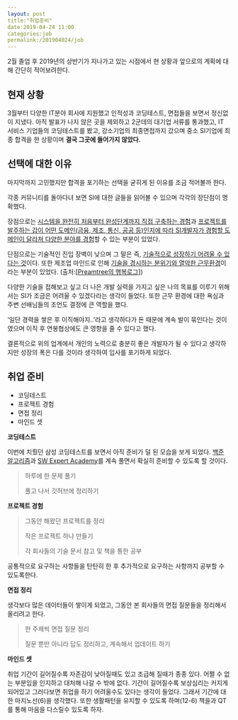 ```yaml
---
layout: post
title:"취업준비"
date:2019-04-24 11:00
categories:job
permalink:/201904024/job
---
```


2월 졸업 후 2019년의 상반기가 지나가고 있는 시점에서 현 상황과 앞으로의 계획에 대해 간단히 적어보려한다.



## 현재 상황

3월부터 다양한 IT분야 회사에 지원했고 인적성과 코딩테스트, 면접들을 보면서 정신없이 지냈다. 아직 발표가 나지 않은 곳을 제외하고 2군데의 대기업 서류를 통과했고, IT 서비스 기업들의 코딩테스트를 봤고, 강소기업의 최종면접까지 갔으며 중소 SI기업에 최종 합격을 한 상황이며 **결국 그곳에 들어가지 않았다.**



## 선택에 대한 이유

마지막까지 고민했지만 합격을 포기하는 선택을 굳히게 된 이유를 조금 적어볼까 한다. 

각종 커뮤니티를 돌아다녀 보면 SI에 대한 글들을 읽어볼 수 있으며 각각의 장단점이 명확했다.

장점으로는 <u>시스템을 완전히 처음부터 완성단계까지 직접 구축하는 경험</u>과 <u>프로젝트를 발주하는 갑이 어떤 도메인(금융, 제조, 통신, 공공 등)인지에 따라 SI개발자가 경험할 도메인이 달라져 다양한 분야를 경험</u>할 수 있는 부분이 있었다. 

단점으로는 기술적인 진입 장벽이 낮으며 그 말은 즉, <u>기술적으로 성장하기 어려울 수 있다는 것</u>이다. 또한 제조업 마인드로 인해 <u>기술을 경시하는 분위기와 열악한 근무환경</u>이라는 부분이 있었다. (출처:[[Preamtree의 행복로그]]( https://preamtree.tistory.com/132))



다양한 기술을 접해보고 싶고 더 나은 개발 실력을 가지고 싶은 나의 목표를 이루기 위해서는 SI가 조금은 어려울 수 있겠다라는 생각이 들었다. 또한 근무 환경에 대한 욕심과 주변 선배님들의 조언도 결정에 큰 역할을 했다. 

‘일단 경력을 쌓은 후 이직해야지..’라고 생각하다가 돈 때문에 계속 발이 묶인다는 것이였으며 이직 후 연봉협상에도 큰 영향을 줄 수 있다고 했다. 

결론적으로 위의 업계에서 개인의 노력으로 충분히 좋은 개발자가 될 수 있다고 생각하지만 성장의 폭은 다를 것이라 생각하여 입사를 포기하게 되었다.



## 취업 준비

- <a name="#cote">코딩테스트</a>
- <a name="#exp">프로젝트 경험</a>
- <a name="#inter">면접 정리</a>
- <a name="#mind">마인드 셋</a>



**<a name="cote">코딩테스트</a>** 

이번에 치뤘던 삼성 코딩테스트를 보면서 아직 준비가 덜 된 모습을 보게 되었다. [백준 알고리즘](https://www.acmicpc.net/)과 [SW Expert Academy](https://www.swexpertacademy.com/main/capacityTest/main.do)를 계속 풀면서 확실히 준비할 수 있도록 할 것이다.

> 하루에 한 문제 풀기
>
> 풀고 나서 깃허브에 정리하기



**<a name="exp">프로젝트 경험</a>**

> 그동안 해왔던 프로젝트를 정리
>
> 작은 프로젝트 하나 만들기
>
> 각 회사들의 기술 문서 참고 및 책을 통한 공부

공통적으로 요구하는 사항들을 탄탄히 한 후 추가적으로 요구하는 사항까지 공부할 수 있도록한다.



**<a name="inter">면접 정리</a>**

생각보다 많은 데이터들이 쌓이게 되었고, 그동안 본 회사들의 면접 질문들을 정리해서 올리려고 한다.

> 한 주제씩 면접 질문 정리
>
> 질문 뿐만 아니라 답도 정리하고, 계속해서 업데이트 하기

 

**<a name="mind">마인드 셋</a>**

취업 기간이 길어질수록 자존감이 낮아질때도 있고 조급해 질때가 종종 있다. 어쩔 수 없는 부분임을 인지하고 대처해 나갈 수 밖에 없다. 기간이 길어질수록 보상심리는 커지게 되어있고 그러다보면 취업을 하기 어려울수도 있다는 생각이 들었다. 그래서 기간에 대한 마지노선(6)을 생각했다. 또한 생활패턴을 유지할 수 있도록 하며(12-6) 책을과 QT를 통해 마음을 다스릴수 있도록 하자.   

